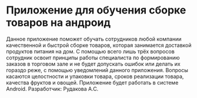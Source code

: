 # Приложение для обучения сборке товаров на андроид
Данное приложение поможет обучать сотрудников любой компании качественной и быстрой сборке товаров, которая занимается доставкой продуктов питания на дом. С помощью всего лишь трёх вопросов сотрудник освоит принципы работы специалиста по формированию заказов в торговом зале и не будет допускать ошибок или делать их гораздо реже, с помощью уведомлений данного приложения. Вопросы касаются целостности и упаковки товара, сроков реализации товара, качества фруктов и овощей.
Приложение будет работать в системе Android.
Разработчик: Рудакова А.С.
